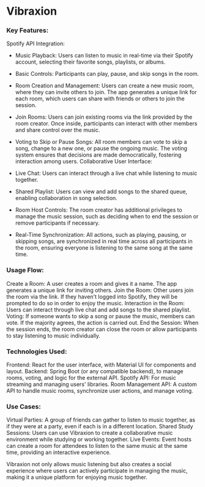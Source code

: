 # Vibraxion

### Key Features:
Spotify API Integration:

- Music Playback: Users can listen to music in real-time via their Spotify account, selecting their favorite songs, playlists, or albums.

- Basic Controls: Participants can play, pause, and skip songs in the room.

- Room Creation and Management: Users can create a new music room, where they can invite others to join. The app generates a unique link for each room, which users can share with friends or others to join the session.

- Join Rooms: Users can join existing rooms via the link provided by the room creator.
Once inside, participants can interact with other members and share control over the music.

- Voting to Skip or Pause Songs: All room members can vote to skip a song, change to a new one, or pause the ongoing music.
The voting system ensures that decisions are made democratically, fostering interaction among users.
Collaborative User Interface:

- Live Chat: Users can interact through a live chat while listening to music together.

- Shared Playlist: Users can view and add songs to the shared queue, enabling collaboration in song selection.

- Room Host Controls: The room creator has additional privileges to manage the music session, such as deciding when to end the session or remove participants if necessary.

- Real-Time Synchronization: All actions, such as playing, pausing, or skipping songs, are synchronized in real time across all participants in the room, ensuring everyone is listening to the same song at the same time.

### Usage Flow:
Create a Room: A user creates a room and gives it a name. The app generates a unique link for inviting others.
Join the Room: Other users join the room via the link. If they haven't logged into Spotify, they will be prompted to do so in order to enjoy the music.
Interaction in the Room: Users can interact through live chat and add songs to the shared playlist.
Voting: If someone wants to skip a song or pause the music, members can vote. If the majority agrees, the action is carried out.
End the Session: When the session ends, the room creator can close the room or allow participants to stay listening to music individually.
### Technologies Used:
Frontend: React for the user interface, with Material UI for components and layout.
Backend: Spring Boot (or any compatible backend), to manage rooms, voting, and logic for the external API.
Spotify API: For music streaming and managing users' libraries.
Room Management API: A custom API to handle music rooms, synchronize user actions, and manage voting.

### Use Cases:
Virtual Parties: A group of friends can gather to listen to music together, as if they were at a party, even if each is in a different location.
Shared Study Sessions: Users can use Vibraxion to create a collaborative music environment while studying or working together.
Live Events: Event hosts can create a room for attendees to listen to the same music at the same time, providing an interactive experience.

Vibraxion not only allows music listening but also creates a social experience where users can actively participate in managing the music, making it a unique platform for enjoying music together.
